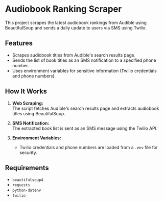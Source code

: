 # Audiobook Ranking Scraper

This project scrapes the latest audiobook rankings from Audible using BeautifulSoup and sends a daily update to users via SMS using Twilio.

## Features

- Scrapes audiobook titles from Audible's search results page.
- Sends the list of book titles as an SMS notification to a specified phone number.
- Uses environment variables for sensitive information (Twilio credentials and phone numbers).

## How It Works

1. **Web Scraping:**  
   The script fetches Audible's search results page and extracts audiobook titles using BeautifulSoup.

2. **SMS Notification:**  
   The extracted book list is sent as an SMS message using the Twilio API.

3. **Environment Variables:**  
   - Twilio credentials and phone numbers are loaded from a `.env` file for security.

## Requirements

- `beautifulsoup4`
- `requests`
- `python-dotenv`
- `twilio`